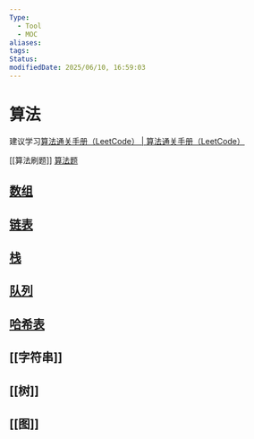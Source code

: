 ```yaml
---
Type:
  - Tool
  - MOC
aliases: 
tags: 
Status: 
modifiedDate: 2025/06/10, 16:59:03
---
```


# 算法

建议学习[算法通关手册（LeetCode） | 算法通关手册（LeetCode）](https://algo.itcharge.cn/)

[[算法刷题]]
[算法题](算法题.md)

## [数组](数组.md)

## [链表](链表.md)

## [栈](栈.md)

## [队列](队列.md)

## [哈希表](哈希表.md)

## [[字符串]]

## [[树]]

## [[图]]
